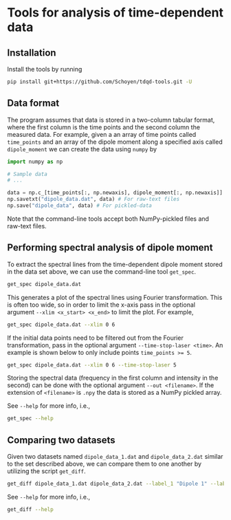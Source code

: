 # Tools for analysis of time-dependent data

## Installation
Install the tools by running
```bash
pip install git+https://github.com/Schoyen/tdqd-tools.git -U
```

## Data format
The program assumes that data is stored in a two-column tabular format, where the first column is the time points and the second column the measured data. For example, given a an array of time points called `time_points` and an array of the dipole moment along a specified axis called `dipole_moment` we can create the data using `numpy` by
```python
import numpy as np

# Sample data
# ...

data = np.c_[time_points[:, np.newaxis], dipole_moment[:, np.newaxis]]
np.savetxt("dipole_data.dat", data) # For raw-text files
np.save("dipole_data", data) # For pickled-data
```
Note that the command-line tools accept both NumPy-pickled files and raw-text files.

## Performing spectral analysis of dipole moment
To extract the spectral lines from the time-dependent dipole moment stored in the data set above, we can use the command-line tool `get_spec`.
```bash
get_spec dipole_data.dat
```
This generates a plot of the spectral lines using Fourier transformation. This is often too wide, so in order to limit the x-axis pass in the optional argument `--xlim <x_start> <x_end>` to limit the plot. For example,
```bash
get_spec dipole_data.dat --xlim 0 6
```
If the initial data points need to be filtered out from the Fourier transformation, pass in the optional argument `--time-stop-laser <time>`. An example is shown below to only include points `time_points >= 5`.
```bash
get_spec dipole_data.dat --xlim 0 6 --time-stop-laser 5
```
Storing the spectral data (frequency in the first column and intensity in the second) can be done with the optional argument `--out <filename>`. If the extension of `<filename>` is `.npy` the data is stored as a NumPy pickled array.

See `--help` for more info, i.e.,
```bash
get_spec --help
```

## Comparing two datasets
Given two datasets named `dipole_data_1.dat` and `dipole_data_2.dat` similar to the set described above, we can compare them to one another by utilizing the script `get_diff`.
```bash
get_diff dipole_data_1.dat dipole_data_2.dat --label_1 "Dipole 1" --label_2 "Dipole 2"
```

See `--help` for more info, i.e.,
```bash
get_diff --help
```
